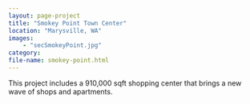 ```yaml
---
layout: page-project
title: "Smokey Point Town Center"
location: "Marysville, WA"
images: 
    - "secSmokeyPoint.jpg"
category:
file-name: smokey-point.html
---
```



This project includes a 910,000 sqft shopping center that brings a new wave of shops and apartments.
